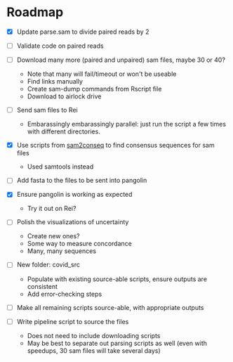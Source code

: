# Roadmap

-   [x] Update parse.sam to divide paired reads by 2

-   [ ] Validate code on paired reads

-   [ ] Download many more (paired and unpaired) sam files, maybe 30 or 40?

    -   Note that many will fail/timeout or won't be useable
    -   Find links manually
    -   Create sam-dump commands from Rscript file
    -   Download to airlock drive

-   [ ] Send sam files to Rei

    -   Embarassingly embarassingly parallel: just run the script a few times with different directories.

-   [x] Use scripts from [sam2conseq](https://github.com/PoonLab/sam2conseq/blob/master/sam2conseq.py) to find consensus sequences for sam files
    -   Used samtools instead

-   [ ] Add fasta to the files to be sent into pangolin

-   [x] Ensure pangolin is working as expected

    -   Try it out on Rei?

-   [ ] Polish the visualizations of uncertainty

    -   Create new ones?
    -   Some way to measure concordance
    -   Many, many sequences

-   [ ] New folder: covid_src

    -   Populate with existing source-able scripts, ensure outputs are consistent
    -   Add error-checking steps

-   [ ] Make all remaining scripts source-able, with appropriate outputs

-   [ ] Write pipeline script to source the files

    -   Does not need to include downloading scripts
    -   May be best to separate out parsing scripts as well (even with speedups, 30 sam files will take several days)
